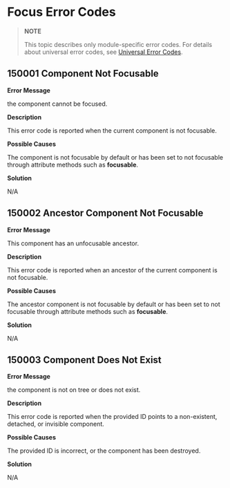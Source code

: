 # Focus Error Codes
<!--Kit: ArkUI-->
<!--Subsystem: ArkUI-->
<!--Owner: @jiangtao92-->
<!--Designer: @piggyguy-->
<!--Tester: @songyanhong-->
<!--Adviser: @HelloCrease-->

> **NOTE**
>
> This topic describes only module-specific error codes. For details about universal error codes, see [Universal Error Codes](../errorcode-universal.md).

## 150001 Component Not Focusable

**Error Message**

the component cannot be focused.

**Description**

This error code is reported when the current component is not focusable.

**Possible Causes**

The component is not focusable by default or has been set to not focusable through attribute methods such as **focusable**.

**Solution**

N/A

## 150002 Ancestor Component Not Focusable

**Error Message**

This component has an unfocusable ancestor.

**Description**

This error code is reported when an ancestor of the current component is not focusable.

**Possible Causes**

The ancestor component is not focusable by default or has been set to not focusable through attribute methods such as **focusable**.

**Solution**

N/A

## 150003 Component Does Not Exist

**Error Message**

the component is not on tree or does not exist.

**Description**

This error code is reported when the provided ID points to a non-existent, detached, or invisible component.

**Possible Causes**

The provided ID is incorrect, or the component has been destroyed.

**Solution**

N/A
